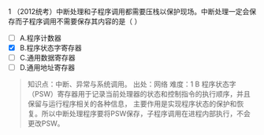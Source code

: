 1
（2012统考）中断处理和子程序调用都需要压栈以保护现场。中断处理一定会保存而子程序调用不需要保存其内容的是（ ）
- [ ] A.程序计数器
- [x] B.程序状态字寄存器
- [ ] C.通用数据寄存器
- [ ] D.通用地址寄存器

> 知识点：中断、异常与系统调用。
> 出处：网络
> 难度：1
> B 程序状态字（PSW）寄存器用于记录当前处理器的状态和控制指令的执行顺序，并且保留与运行程序相关的各种信息，
> 主要作用是实现程序状态的保护和恢复。所以中断处理程序要将PSW保存，子程序调用在进程内部执行，不会更改PSW。

